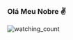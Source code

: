 ### Olá Meu Nobre ✌

<img src="https://komarev.com/ghpvc/?username=jeffersonsebastiao&color=brightgreen" alt="watching_count" />
